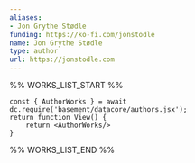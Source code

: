 ```yaml
---
aliases:
- Jon Grythe Stødle
funding: https://ko-fi.com/jonstodle
name: Jon Grythe Stødle
type: author
url: https://jonstodle.com
---
```



%% WORKS_LIST_START %%

```datacorejsx
const { AuthorWorks } = await dc.require('basement/datacore/authors.jsx');
return function View() {
    return <AuthorWorks/>
}
```
%% WORKS_LIST_END %%